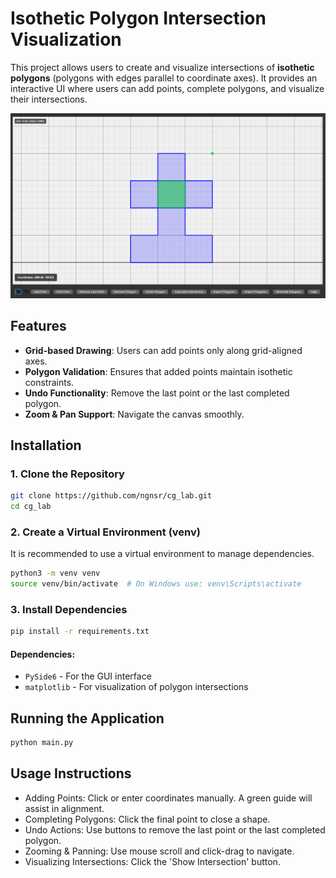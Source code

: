 # Isothetic Polygon Intersection Visualization

This project allows users to create and visualize intersections of **isothetic polygons** (polygons with edges parallel to coordinate axes). It provides an interactive UI where users can add points, complete polygons, and visualize their intersections.

![App Screenshot](/docs/assets/preview.png)

## Features

- **Grid-based Drawing**: Users can add points only along grid-aligned axes.
- **Polygon Validation**: Ensures that added points maintain isothetic constraints.
- **Undo Functionality**: Remove the last point or the last completed polygon.
- **Zoom & Pan Support**: Navigate the canvas smoothly.

## Installation

### 1. Clone the Repository

```bash
git clone https://github.com/ngnsr/cg_lab.git
cd cg_lab
```

### 2. Create a Virtual Environment (venv)

It is recommended to use a virtual environment to manage dependencies.

```bash
python3 -m venv venv
source venv/bin/activate  # On Windows use: venv\Scripts\activate
```

### 3. Install Dependencies

```bash
pip install -r requirements.txt
```

#### Dependencies:

- `PySide6` - For the GUI interface
- `matplotlib` - For visualization of polygon intersections

## Running the Application

```bash
python main.py
```

## Usage Instructions

- Adding Points: Click or enter coordinates manually. A green guide will assist in alignment.
- Completing Polygons: Click the final point to close a shape.
- Undo Actions: Use buttons to remove the last point or the last completed polygon.
- Zooming & Panning: Use mouse scroll and click-drag to navigate.
- Visualizing Intersections: Click the 'Show Intersection' button.
